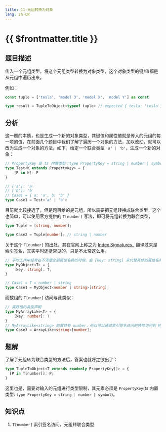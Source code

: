 ```yaml
---
title: 11-元组转换为对象
lang: zh-CN
---
```


# {{ $frontmatter.title }}

## 题目描述

传入一个元组类型，将这个元组类型转换为对象类型，这个对象类型的键/值都是从元组中遍历出来。

例如：

```ts
const tuple = ['tesla', 'model 3', 'model X', 'model Y'] as const

type result = TupleToObject<typeof tuple> // expected { tesla: 'tesla', 'model 3': 'model 3', 'model X': 'model X', 'model Y': 'model Y'}
```

## 分析

这一题的本质，也是生成一个新的对象类型，其键值和属性值就是传入的元组的每一项的值，在前面几个题目中我们了解了遍历一个对象的方法，加以改动，就可以改为生成一个对象的方法，如下，给定一个联合类型 `'a' | 'b'`，生成一个新的对象：

```ts
// PropertyKey 是 ts 内置类型：type PropertyKey = string | number | symbol
type Test<K extends PropertyKey> = {
    [P in K]: P
}

// ['a']: 'a'
// ['b']: 'b'
// Case1 = { a: 'a', b: 'b' }
type Case1 = Test<'a' | 'b'>
```

目前就比较接近了，但是题目给的是元组，所以需要把元组转换成联合类型，这个也简单，可以使用官方提供的 `T[number]` 写法，即可将元组转换为联合类型，

```ts
type Tuple = [string, number];

type Case2 = Tuple[number]; // string | number
```

关于这个 `T[number]` 的出处，其在官网上称之为 [Index Signatures
](https://www.typescriptlang.org/docs/handbook/2/objects.html#index-signatures), 翻译过来是索引签名，其实平时还挺常见的，只是不太常这么用。

```ts
// 平时工作中经常在不清楚全部属性名称的时候，会 [key: string] 来代替具体的属性名称
type MyObject<T> = {
    [key: string]: T,
}

// Case1 = T = number | string
type Case1 = MyObject<number | string>[string];
```

而数组的 `T[number]` 访问与此类似：

```ts
// 类数组的类型声明
type MyArrayLike<T> = {
    [key: number]: T
}
// MyArrayLike<string> 的属性有 number，所以可以通过索引签名访问的特性访问到 MyArrayLike<string>[number]
type Case3 = ArrayLike<string>[number];
```

## 题解

了解了元组转为联合类型的方法后，答案也就呼之欲出了：

```ts
type TupleToObject<T extends readonly PropertyKey[]> = {
  [P in T[number]]: P;
}
```

这里也是，需要对输入的元组进行类型限制，其元素必须是 `PropertyKey`(ts 内置类型: `type PropertyKey = string | number | symbol`)。

## 知识点

1. `T[number]` 索引签名访问，元组转联合类型
